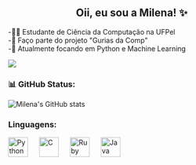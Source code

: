 <div align="center">

## Oii, eu sou a Milena! ✨

</div>

 -👩‍🎓 Estudante de Ciência da Computação na UFPel <br>
 -💓 Faço parte do projeto "Gurias da Comp" <br>
 -📖 Atualmente focando em Python e Machine Learning <br>

 ![](https://github-readme-stats.vercel.app/api/top-langs/?username=milena-ferreira28&theme=rose&hide_border=false&include_all_commits=true&count_private=true&layout=compact&cache_seconds=1800)
### 📊 GitHub Status:
![Milena's GitHub stats](https://github-readme-stats.vercel.app/api?username=milena-ferreira28&show_icons=true&theme=radical&include_all_commits=true&count_private=true&cache_seconds=1800)

### Linguagens:

<img 
    align="left" 
    alt="Python"
    title="Python" 
    width="40px" 
    style="padding-right: 20px;" 
    src="https://cdn.jsdelivr.net/gh/devicons/devicon@latest/icons/python/python-original.svg" 
/>

<img 
    align="left" 
    alt="C"
    title="C" 
    width="40px" 
    style="padding-right: 20px;" 
    src="https://cdn.jsdelivr.net/gh/devicons/devicon@latest/icons/c/c-original.svg" 
/>

<img 
    align="left" 
    alt="Ruby"
    title="Ruby" 
    width="40px" 
    style="padding-right: 20px;" 
    src="https://cdn.jsdelivr.net/gh/devicons/devicon@latest/icons/ruby/ruby-original.svg" 
/>

<img 
    align="left" 
    alt="Java"
    title="Java" 
    width="40px" 
    style="padding-right: 20px;" 
    src="https://cdn.jsdelivr.net/gh/devicons/devicon@latest/icons/java/java-plain-wordmark.svg" 
/>




<br><br><br>
